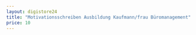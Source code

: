 ```yaml
---
layout: digistore24
title: "Motivationsschreiben Ausbildung Kaufmann/frau Büromanagement"
price: 10
---
```

